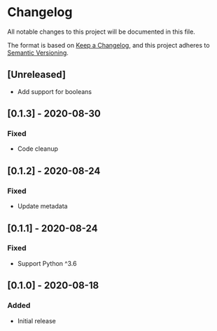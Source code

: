 # Changelog

All notable changes to this project will be documented in this file.

The format is based on [Keep a Changelog](https://keepachangelog.com/en/1.0.0/),
and this project adheres to [Semantic Versioning](https://semver.org/spec/v2.0.0.html).

## [Unreleased]
- Add support for booleans

## [0.1.3] - 2020-08-30
### Fixed
- Code cleanup

## [0.1.2] - 2020-08-24
### Fixed
- Update metadata

## [0.1.1] - 2020-08-24
### Fixed
- Support Python ^3.6

## [0.1.0] - 2020-08-18
### Added
- Initial release
